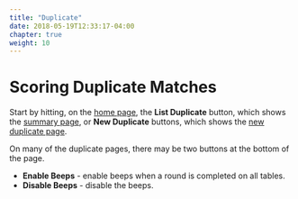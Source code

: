 ```yaml
---
title: "Duplicate"
date: 2018-05-19T12:33:17-04:00
chapter: true
weight: 10
---
```


# Scoring Duplicate Matches

Start by hitting, on the [home page](../home/), the **List Duplicate** button, which shows the [summary page](summary/), or **New Duplicate** buttons, which shows the [new duplicate page](new/).

On many of the duplicate pages, there may be two buttons at the bottom of the page.

- **Enable Beeps** - enable beeps when a round is completed on all tables.
- **Disable Beeps** - disable the beeps.
